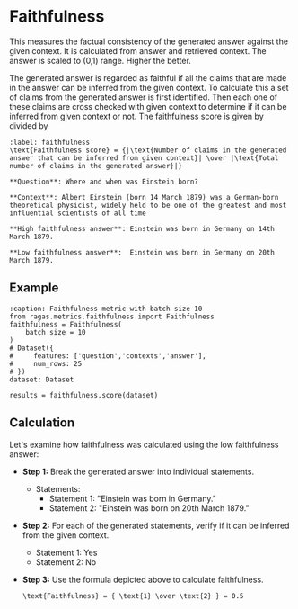# Faithfulness

This measures the factual consistency of the generated answer against the given context. It is calculated from answer and retrieved context. The answer is scaled to (0,1) range. Higher the better.

The generated answer is regarded as faithful if all the claims that are made in the answer can be inferred from the given context. To calculate this a set of claims from the generated answer is first identified. Then each one of these claims are cross checked with given context to determine if it can be inferred from given context or not. The faithfulness score is given by divided by

```{math}
:label: faithfulness
\text{Faithfulness score} = {|\text{Number of claims in the generated answer that can be inferred from given context}| \over |\text{Total number of claims in the generated answer}|}
```


```{hint}
**Question**: Where and when was Einstein born?

**Context**: Albert Einstein (born 14 March 1879) was a German-born theoretical physicist, widely held to be one of the greatest and most influential scientists of all time

**High faithfulness answer**: Einstein was born in Germany on 14th March 1879.

**Low faithfulness answer**:  Einstein was born in Germany on 20th March 1879.
```

## Example

```{code-block} python
:caption: Faithfulness metric with batch size 10
from ragas.metrics.faithfulness import Faithfulness
faithfulness = Faithfulness(
    batch_size = 10
)
# Dataset({
#     features: ['question','contexts','answer'],
#     num_rows: 25
# })
dataset: Dataset

results = faithfulness.score(dataset)
```

## Calculation 

Let's examine how faithfulness was calculated using the low faithfulness answer:

- **Step 1:** Break the generated answer into individual statements.
    - Statements:
        - Statement 1: "Einstein was born in Germany."
        - Statement 2: "Einstein was born on 20th March 1879."

- **Step 2:** For each of the generated statements, verify if it can be inferred from the given context.
    - Statement 1: Yes
    - Statement 2: No

- **Step 3:** Use the formula depicted above to calculate faithfulness.
    ```{math}
    \text{Faithfulness} = { \text{1} \over \text{2} } = 0.5
    ```


